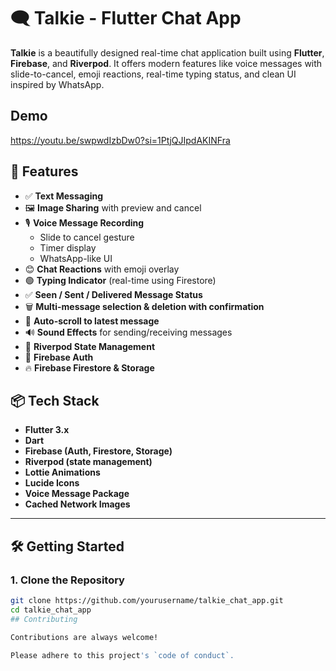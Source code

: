 
# 🗨️ Talkie - Flutter Chat App


**Talkie** is a beautifully designed real-time chat application built using **Flutter**, **Firebase**, and **Riverpod**. It offers modern features like voice messages with slide-to-cancel, emoji reactions, real-time typing status, and clean UI inspired by WhatsApp.


## Demo

https://youtu.be/swpwdIzbDw0?si=1PtjQJIpdAKINFra

## 🚀 Features

- ✅ **Text Messaging**
- 🖼️ **Image Sharing** with preview and cancel
- 🎙️ **Voice Message Recording**  
  - Slide to cancel gesture  
  - Timer display  
  - WhatsApp-like UI  
- 😊 **Chat Reactions** with emoji overlay
- 🟢 **Typing Indicator** (real-time using Firestore)
- ✅ **Seen / Sent / Delivered Message Status**
- 🗑️ **Multi-message selection & deletion with confirmation**
- 🔄 **Auto-scroll to latest message**
- 🔊 **Sound Effects** for sending/receiving messages
- 🧪 **Riverpod State Management**
- 🔐 **Firebase Auth**
- 🔥 **Firebase Firestore & Storage**

## 📦 Tech Stack

- **Flutter 3.x**
- **Dart**
- **Firebase (Auth, Firestore, Storage)**
- **Riverpod (state management)**
- **Lottie Animations**
- **Lucide Icons**
- **Voice Message Package**
- **Cached Network Images**

---

## 🛠️ Getting Started

### 1. Clone the Repository

```bash
git clone https://github.com/yourusername/talkie_chat_app.git
cd talkie_chat_app
## Contributing

Contributions are always welcome!

Please adhere to this project's `code of conduct`.


